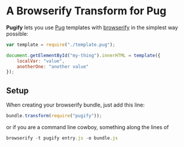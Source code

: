 # A Browserify Transform for Pug

**Pugify** lets you use [Pug][] templates with [browserify][] in the simplest way possible:

```js
var template = require("./template.pug");

document.getElementById("my-thing").innerHTML = template({
    localVar: "value",
    anotherOne: "another value"
});
```

## Setup

When creating your browserify bundle, just add this line:

```js
bundle.transform(require("pugify"));
```

or if you are a command line cowboy, something along the lines of

```js
browserify -t pugify entry.js -o bundle.js
```

[Pug]: http://jade-lang.com/
[browserify]: https://github.com/substack/node-browserify
